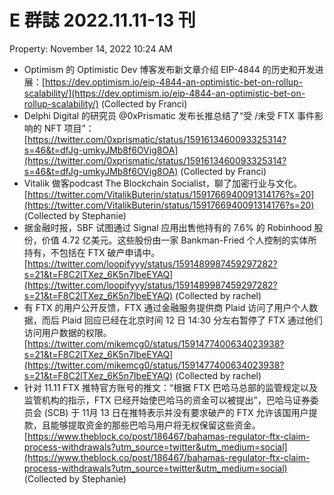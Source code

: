 # E 群誌 2022.11.11-13 刊

Property: November 14, 2022 10:24 AM

- Optimism 的 Optimistic Dev 博客发布新文章介绍 EIP-4844 的历史和开发进展：[https://dev.optimism.io/eip-4844-an-optimistic-bet-on-rollup-scalability/](https://dev.optimism.io/eip-4844-an-optimistic-bet-on-rollup-scalability/) (Collected by Franci)
- Delphi Digital 的研究员 @0xPrismatic 发布长推总结了“受 /未受 FTX 事件影响的 NFT 项目”：[https://twitter.com/0xprismatic/status/1591613460093325314?s=46&t=dfJg-umkyJMb8f6OVig8OA](https://twitter.com/0xprismatic/status/1591613460093325314?s=46&t=dfJg-umkyJMb8f6OVig8OA) (Collected by Franci)
- Vitalik 做客podcast The Blockchain Socialist，聊了加密行业与文化。[https://twitter.com/VitalikButerin/status/1591766940091314176?s=20](https://twitter.com/VitalikButerin/status/1591766940091314176?s=20) (Collected by Stephanie)
- 据金融时报，SBF 试图通过 Signal 应用出售他持有的 7.6% 的 Robinhood 股份，价值 4.72 亿美元。这些股份由一家 Bankman-Fried 个人控制的实体所持有，不包括在 FTX 破产申请中。[https://twitter.com/loopifyyy/status/1591489987459297282?s=21&t=F8C2lTXez_6K5n7IbeEYAQ](https://twitter.com/loopifyyy/status/1591489987459297282?s=21&t=F8C2lTXez_6K5n7IbeEYAQ) (Collected by rachel)
- 有 FTX 的用户公开反馈，FTX 通过金融服务提供商 Plaid 访问了用户个人数据，而后 Plaid 回应已经在北京时间 12 日 14:30 分左右暂停了 FTX 通过他们访问用户数据的权限。[https://twitter.com/mikemcg0/status/1591477400634023938?s=21&t=F8C2lTXez_6K5n7IbeEYAQ](https://twitter.com/mikemcg0/status/1591477400634023938?s=21&t=F8C2lTXez_6K5n7IbeEYAQ) (Collected by rachel)
- 针对 11.11 FTX 推特官方账号的推文：“根据 FTX 巴哈马总部的监管规定以及监管机构的指示，FTX 已经开始使巴哈马的资金可以被提出”，巴哈马证券委员会  (SCB) 于 11月 13 日在推特表示并没有要求破产的 FTX 允许该国用户提款，且能够提取资金的那些巴哈马用户将无权保留这些资金。[https://www.theblock.co/post/186467/bahamas-regulator-ftx-claim-process-withdrawals?utm_source=twitter&utm_medium=social](https://www.theblock.co/post/186467/bahamas-regulator-ftx-claim-process-withdrawals?utm_source=twitter&utm_medium=social) (Collected by Stephanie)